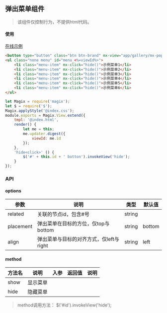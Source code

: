 
## 弹出菜单组件

> 该组件仅控制行为，不提供html代码。


#### 使用

<a href="https://magix-components.github.io/magix-components/#!/mx-popmenu/index" target="_blank">在线示例</a>
```html
<button type="button" class="btn btn-brand" mx-view="app/gallery/mx-popmenu/index" view-related="#menu_<%=viewId%>">显示更多菜单</button>
<ul class="none menu" id="menu_<%=viewId%>">
    <li class="menu-item" mx-click="hide()">示例菜单1</li>
    <li class="menu-item" mx-click="hide()">示例菜单2</li>
    <li class="menu-item" mx-click="hide()">示例菜单3</li>
    <li class="menu-item" mx-click="hide()">示例菜单4</li>
    <li class="menu-item" mx-click="hide()">示例菜单5</li>
    <li class="menu-item" mx-click="hide()">示例菜单6</li>
</ul>
```

```js
let Magix = require('magix');
let $ = require('$');
Magix.applyStyle('@index.css');
module.exports = Magix.View.extend({
    tmpl: '@index.html',
    render() {
        let me = this;
        me.updater.digest({
            viewId: me.id
        });
    },
    'hide<click>' () {
        $('#' + this.id + ' button').invokeView('hide');
    }
});
```

### API

#### options
| 参数 | 说明 | 类型 | 默认值 |
| -------- | -------- | -------- | -------- |
| related    | 关联的节点id，包含#号 | string |  |
| placement | 弹出菜单在目标的方位，仅top与bottom | string | bottom |
| align | 弹出菜单与目标的对齐方式，仅left与right | string | left |

#### method

| 方法名 | 说明 | 入参 | 返回值 | 说明 |
| -------- | -------- | -------- | -------- | -------- |
| show | 显示菜单 |  |  |  |
| hide | 隐藏菜单 |  |  | &nbsp; |

> method调用方法： $('#id').invokeView('hide');